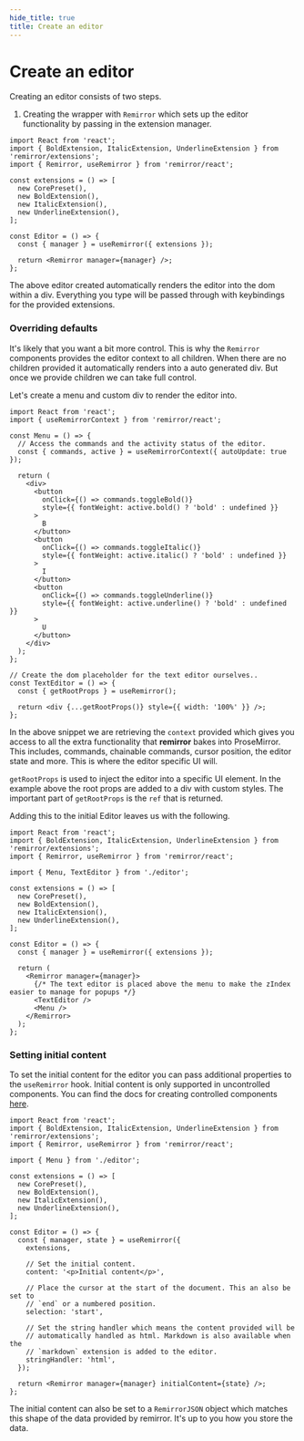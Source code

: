```yaml
---
hide_title: true
title: Create an editor
---
```


# Create an editor

Creating an editor consists of two steps.

1. Creating the wrapper with `Remirror` which sets up the editor functionality by passing in the extension manager.

```tsx
import React from 'react';
import { BoldExtension, ItalicExtension, UnderlineExtension } from 'remirror/extensions';
import { Remirror, useRemirror } from 'remirror/react';

const extensions = () => [
  new CorePreset(),
  new BoldExtension(),
  new ItalicExtension(),
  new UnderlineExtension(),
];

const Editor = () => {
  const { manager } = useRemirror({ extensions });

  return <Remirror manager={manager} />;
};
```

The above editor created automatically renders the editor into the dom within a div. Everything you type will be passed through with keybindings for the provided extensions.

### Overriding defaults

It's likely that you want a bit more control. This is why the `Remirror` components provides the editor context to all children. When there are no children provided it automatically renders into a auto generated div. But once we provide children we can take full control.

Let's create a menu and custom div to render the editor into.

```tsx
import React from 'react';
import { useRemirrorContext } from 'remirror/react';

const Menu = () => {
  // Access the commands and the activity status of the editor.
  const { commands, active } = useRemirrorContext({ autoUpdate: true });

  return (
    <div>
      <button
        onClick={() => commands.toggleBold()}
        style={{ fontWeight: active.bold() ? 'bold' : undefined }}
      >
        B
      </button>
      <button
        onClick={() => commands.toggleItalic()}
        style={{ fontWeight: active.italic() ? 'bold' : undefined }}
      >
        I
      </button>
      <button
        onClick={() => commands.toggleUnderline()}
        style={{ fontWeight: active.underline() ? 'bold' : undefined }}
      >
        U
      </button>
    </div>
  );
};

// Create the dom placeholder for the text editor ourselves..
const TextEditor = () => {
  const { getRootProps } = useRemirror();

  return <div {...getRootProps()} style={{ width: '100%' }} />;
};
```

In the above snippet we are retrieving the `context` provided which gives you access to all the extra functionality that **remirror** bakes into ProseMirror. This includes, commands, chainable commands, cursor position, the editor state and more. This is where the editor specific UI will.

`getRootProps` is used to inject the editor into a specific UI element. In the example above the root props are added to a div with custom styles. The important part of `getRootProps` is the `ref` that is returned.

Adding this to the initial Editor leaves us with the following.

```tsx
import React from 'react';
import { BoldExtension, ItalicExtension, UnderlineExtension } from 'remirror/extensions';
import { Remirror, useRemirror } from 'remirror/react';

import { Menu, TextEditor } from './editor';

const extensions = () => [
  new CorePreset(),
  new BoldExtension(),
  new ItalicExtension(),
  new UnderlineExtension(),
];

const Editor = () => {
  const { manager } = useRemirror({ extensions });

  return (
    <Remirror manager={manager}>
      {/* The text editor is placed above the menu to make the zIndex easier to manage for popups */}
      <TextEditor />
      <Menu />
    </Remirror>
  );
};
```

### Setting initial content

To set the initial content for the editor you can pass additional properties to the `useRemirror` hook. Initial content is only supported in uncontrolled components. You can find the docs for creating controlled components [here](./controlled.md).

```tsx
import React from 'react';
import { BoldExtension, ItalicExtension, UnderlineExtension } from 'remirror/extensions';
import { Remirror, useRemirror } from 'remirror/react';

import { Menu } from './editor';

const extensions = () => [
  new CorePreset(),
  new BoldExtension(),
  new ItalicExtension(),
  new UnderlineExtension(),
];

const Editor = () => {
  const { manager, state } = useRemirror({
    extensions,

    // Set the initial content.
    content: '<p>Initial content</p>',

    // Place the cursor at the start of the document. This an also be set to
    // `end` or a numbered position.
    selection: 'start',

    // Set the string handler which means the content provided will be
    // automatically handled as html. Markdown is also available when the
    // `markdown` extension is added to the editor.
    stringHandler: 'html',
  });

  return <Remirror manager={manager} initialContent={state} />;
};
```

The initial content can also be set to a `RemirrorJSON` object which matches this shape of the data provided by remirror. It's up to you how you store the data.
